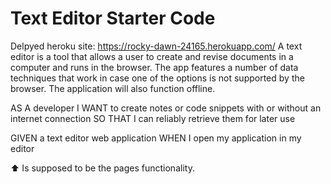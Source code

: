 # Text Editor Starter Code
 Delpyed heroku site:  https://rocky-dawn-24165.herokuapp.com/ 
A text editor is a tool that allows a user to create and revise documents in a computer and runs in the browser. The app features a number of data techniques that work in case one of the options is not supported by the browser. The application will also function offline.

AS A developer
I WANT to create notes or code snippets with or without an internet connection
SO THAT I can reliably retrieve them for later use

GIVEN a text editor web application
WHEN I open my application in my editor

⬆ Is supposed to be the pages functionality. 